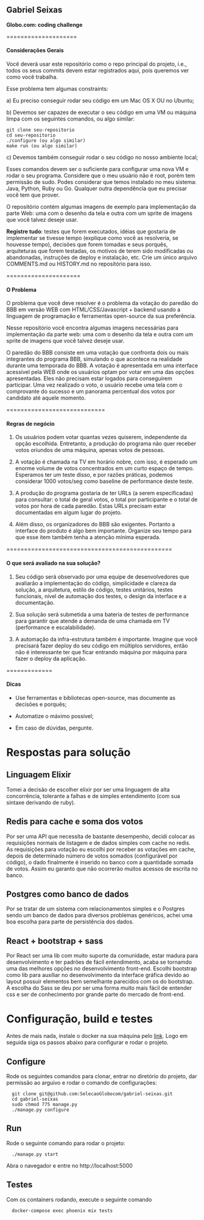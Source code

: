 ## Gabriel Seixas

**Globo.com: coding challenge**

====================

#### Considerações Gerais

Você deverá usar este repositório como o repo principal do projeto, i.e.,
todos os seus commits devem estar registrados aqui, pois queremos ver como
você trabalha.

Esse problema tem algumas constraints:

a) Eu preciso conseguir rodar seu código em um Mac OS X OU no Ubuntu;

b) Devemos ser capazes de executar o seu código em uma VM ou máquina limpa com
os seguintes comandos, ou algo similar:

    git clone seu-repositorio
    cd seu-repositorio
    ./configure (ou algo similar)
    make run (ou algo similar)

c) Devemos também conseguir rodar o seu código no nosso ambiente local;

Esses comandos devem ser o suficiente para configurar uma nova VM e rodar o
seu programa. Considere que o meu usuário não é root, porém tem permissão de
sudo. Podes considerar que temos instalado no meu sistema: Java, Python, Ruby
ou Go. Qualquer outra dependência que eu precisar você tem que prover.

O repositório contém algumas imagens de exemplo para implementação da parte
Web: uma com o desenho da tela e outra com um sprite de imagens que você
talvez deseje usar.

**Registre tudo**: testes que forem executados, idéias que gostaria de
implementar se tivesse tempo (explique como você as resolveria, se houvesse
tempo), decisões que forem tomadas e seus porquês, arquiteturas que forem
testadas, os motivos de terem sido modificadas ou abandonadas, instruções de
deploy e instalação, etc. Crie um único arquivo COMMENTS.md ou HISTORY.md no
repositório para isso.

=====================

#### O Problema

O problema que você deve resolver é o problema da votação do paredão do BBB em
versão WEB com HTML/CSS/Javascript + backend usando a linguagem de programação
e ferramentas open-source da sua preferência.

Nesse repositório você encontra algumas imagens necessárias para implementação
da parte web: uma com o desenho da tela e outra com um sprite de imagens que
você talvez deseje usar.

O paredão do BBB consiste em uma votação que confronta dois ou mais
integrantes do programa BBB, simulando o que acontece na realidade durante uma
temporada do BBB. A votação é apresentada em uma interface acessível pela WEB
onde os usuários optam por votar em uma das opções apresentadas. Eles não
precisam estar logados para conseguirem participar. Uma vez realizado o voto,
o usuário recebe uma tela com o comprovante do sucesso e um panorama percentual
dos votos por candidato até aquele momento.

============================

#### Regras de negócio

1. Os usuários podem votar quantas vezes quiserem, independente da opção
   escolhida. Entretanto, a produção do programa não quer receber votos
   oriundos de uma máquina, apenas votos de pessoas.

2. A votação é chamada na TV em horário nobre, com isso, é esperado um enorme
   volume de votos concentrados em um curto espaço de tempo. Esperamos ter um
   teste disso, e por razões práticas, podemos considerar 1000 votos/seg como
   baseline de performance deste teste.

3. A produção do programa gostaria de ter URLs (a serem especificadas) para
   consultar: o total de geral votos, o total por participante e o total de
   votos por hora de cada paredão. Estas URLs precisam estar documentadas em
   algum lugar do projeto.

4. Além disso, os organizadores do BBB são exigentes. Portanto a interface do
   produto é algo bem importante. Organize seu tempo para que esse item também
   tenha a atenção mínima esperada.

===============================================

#### O que será avaliado na sua solução?

1. Seu código será observado por uma equipe de desenvolvedores que avaliarão a
   implementação do código, simplicidade e clareza da solução, a arquitetura,
   estilo de código, testes unitários, testes funcionais, nível de automação
   dos testes, o design da interface e a documentação.

2. Sua solução será submetida a uma bateria de testes de performance para
   garantir que atende a demanda de uma chamada em TV (performance e
   escalabilidade).

3. A automação da infra-estrutura também é importante. Imagine que você
   precisará fazer deploy do seu código em múltiplos servidores, então não é
   interessante ter que ficar entrando máquina por máquina para fazer o deploy
   da aplicação.

=============

#### Dicas

- Use ferramentas e bibliotecas open-source, mas documente as decisões e
  porquês;

- Automatize o máximo possível;

- Em caso de dúvidas, pergunte.

# Respostas para solução

## Linguagem Elixir

Tomei a decisão de escolher elixir por ser uma linguagem de alta concorrência, tolerante a falhas
e de simples entendimento (com sua sintaxe derivando de ruby).

## Redis para cache e soma dos votos

Por ser uma API que necessita de bastante desempenho, decidi colocar as requisições normais de listagem
e de dados simples com cache no redis. As requisições para votação eu escolhi por receber as votações
em cache, depois de determinado número de votos somados (configurável por código), o dado finalmente
é inserido no banco com a quantidade somada de votos. Assim eu garanto que não ocorrerão muitos acessos
de escrita no banco.

## Postgres como banco de dados

Por se tratar de um sistema com relacionamentos simples e o Postgres sendo um banco de dados para diversos
problemas genéricos, achei uma boa escolha para parte de persistência dos dados.

## React + bootstrap + sass

Por React ser uma lib com muito suporte da comunidade, estar madura para desenvolvimento e ter padrões de fácil
entendimento, acaba se tornamdo uma das melhores opções no desenvolvimento front-end.
Escolhi bootstrap como lib para auxíliar no desenvolvimento da interface gráfica devido ao layout possuir elementos
bem semelhante parecidos com os do bootstrap.
A escolha do Sass se deu por ser uma forma muito mais fácil de entender css e ser de conhecimento por grande parte do
mercado de front-end.

# Configuração, build e testes

Antes de mais nada, instale o docker na sua máquina pelo [link](https://docs.docker.com/install/). Logo em seguida siga os passos abaixo para configurar e rodar o projeto.

## Configure

Rode os seguintes comandos para clonar, entrar no diretório do projeto, dar permissão ao arguivo e rodar o comando de configurações:

```
  git clone git@github.com:SelecaoGlobocom/gabriel-seixas.git
  cd gabriel-seixas
  sudo chmod 775 manage.py
  ./manage.py configure
```

## Run

Rode o seguinte comando para rodar o projeto:

```
  ./manage.py start
```

Abra o navegador e entre no http://localhost:5000

## Testes

Com os containers rodando, execute o seguinte comando

```
  docker-compose exec phoenix mix tests
```
